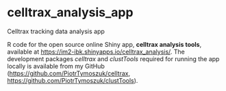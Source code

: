 # celltrax_analysis_app
Celltrax tracking data analysis app

R code for the open source online Shiny app, __celltrax analysis tools__, available at https://im2-ibk.shinyapps.io/celltrax_analysis/. The development packages _celltrax_ and _clustTools_ required for running the app locally is available from my GitHub (https://github.com/PiotrTymoszuk/celltrax, https://github.com/PiotrTymoszuk/clustTools).
